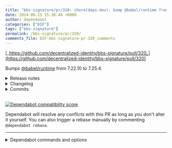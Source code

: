 ```yaml
---
title: "bbs-signature/pr/320: chore(deps-dev): bump @babel/runtime from 7.22.10 to 7.25.4 in /wrappers/javascript"
date: 2024-06-25 15:38:48 +0000
author: dependabot
categories: ["DIF"]
tags: ["bbs-signature"]
permalink: /bbs-signature/pr/320/
comments_file: DIF-bbs-signature-pr-320_comments
---
```


[_https://github.com/decentralized-identity/bbs-signature/pull/320_](https://github.com/decentralized-identity/bbs-signature/pull/320)

Bumps [@babel/runtime](https://github.com/babel/babel/tree/HEAD/packages/babel-runtime) from 7.22.10 to 7.25.4.
<details>
<summary>Release notes</summary>
<p><em>Sourced from <a href="https://github.com/babel/babel/releases"><code>@​babel/runtime</code>'s releases</a>.</em></p>
<blockquote>
<h2>v7.25.4 (2024-08-22)</h2>
<h4>:bug: Bug Fix</h4>
<ul>
<li><code>babel-traverse</code>
<ul>
<li><a href="https://redirect.github.com/babel/babel/pull/16756">#16756</a> fix: Skip computed key when renaming (<a href="https://github.com/liuxingbaoyu"><code>@​liuxingbaoyu</code></a>)</li>
</ul>
</li>
<li><code>babel-helper-create-class-features-plugin</code>, <code>babel-plugin-proposal-decorators</code>
<ul>
<li><a href="https://redirect.github.com/babel/babel/pull/16755">#16755</a> fix: Decorator 2018-09 may throw an exception (<a href="https://github.com/liuxingbaoyu"><code>@​liuxingbaoyu</code></a>)</li>
</ul>
</li>
<li><code>babel-types</code>
<ul>
<li><a href="https://redirect.github.com/babel/babel/pull/16710">#16710</a> Visit AST fields nodes according to their syntactical order (<a href="https://github.com/nicolo-ribaudo"><code>@​nicolo-ribaudo</code></a>)</li>
</ul>
</li>
<li><code>babel-generator</code>
<ul>
<li><a href="https://redirect.github.com/babel/babel/pull/16709">#16709</a> Print semicolon after TS <code>export namespace as A</code> (<a href="https://github.com/nicolo-ribaudo"><code>@​nicolo-ribaudo</code></a>)</li>
</ul>
</li>
</ul>
<h4>:nail_care: Polish</h4>
<ul>
<li><code>babel-generator</code>, <code>babel-plugin-proposal-decorators</code>, <code>babel-plugin-proposal-destructuring-private</code>, <code>babel-plugin-proposal-pipeline-operator</code>, <code>babel-plugin-transform-class-properties</code>, <code>babel-plugin-transform-destructuring</code>, <code>babel-plugin-transform-optional-chaining</code>, <code>babel-plugin-transform-private-methods</code>, <code>babel-plugin-transform-private-property-in-object</code>, <code>babel-plugin-transform-typescript</code>, <code>babel-runtime-corejs2</code>, <code>babel-runtime</code>, <code>babel-traverse</code>
<ul>
<li><a href="https://redirect.github.com/babel/babel/pull/16722">#16722</a> Avoid unnecessary parens around sequence expressions (<a href="https://github.com/nicolo-ribaudo"><code>@​nicolo-ribaudo</code></a>)</li>
</ul>
</li>
<li><code>babel-generator</code>, <code>babel-plugin-transform-class-properties</code>
<ul>
<li><a href="https://redirect.github.com/babel/babel/pull/16714">#16714</a> Avoid unnecessary parens around exported arrow functions (<a href="https://github.com/nicolo-ribaudo"><code>@​nicolo-ribaudo</code></a>)</li>
</ul>
</li>
<li><code>babel-generator</code>, <code>babel-plugin-proposal-decorators</code>, <code>babel-plugin-proposal-destructuring-private</code>, <code>babel-plugin-transform-object-rest-spread</code>
<ul>
<li><a href="https://redirect.github.com/babel/babel/pull/16712">#16712</a> Avoid printing unnecessary parens around object destructuring (<a href="https://github.com/nicolo-ribaudo"><code>@​nicolo-ribaudo</code></a>)</li>
</ul>
</li>
</ul>
<h4>:microscope: Output optimization</h4>
<ul>
<li><code>babel-generator</code>
<ul>
<li><a href="https://redirect.github.com/babel/babel/pull/16740">#16740</a> Avoid extra spaces between comments/regexps in compact mode (<a href="https://github.com/nicolo-ribaudo"><code>@​nicolo-ribaudo</code></a>)</li>
</ul>
</li>
</ul>
<h4>Committers: 4</h4>
<ul>
<li>Babel Bot (<a href="https://github.com/babel-bot"><code>@​babel-bot</code></a>)</li>
<li>Huáng Jùnliàng (<a href="https://github.com/JLHwung"><code>@​JLHwung</code></a>)</li>
<li>Nicolò Ribaudo (<a href="https://github.com/nicolo-ribaudo"><code>@​nicolo-ribaudo</code></a>)</li>
<li><a href="https://github.com/liuxingbaoyu"><code>@​liuxingbaoyu</code></a></li>
</ul>
<h2>v7.25.3 (2024-07-31)</h2>
<h4>:bug: Bug Fix</h4>
<ul>
<li><code>babel-plugin-bugfix-firefox-class-in-computed-class-key</code>, <code>babel-traverse</code>
<ul>
<li><a href="https://redirect.github.com/babel/babel/pull/16699">#16699</a> Avoid validating visitors produced by <code>traverse.visitors.merge</code> (<a href="https://github.com/nicolo-ribaudo"><code>@​nicolo-ribaudo</code></a>)</li>
</ul>
</li>
</ul>
<h4>:house: Internal</h4>
<ul>
<li><code>babel-parser</code>
<ul>
<li><a href="https://redirect.github.com/babel/babel/pull/16688">#16688</a> Add <code>@babel/types</code> as a dependency of <code>@babel/parser</code> (<a href="https://github.com/nicolo-ribaudo"><code>@​nicolo-ribaudo</code></a>)</li>
</ul>
</li>
</ul>
<h4>Committers: 2</h4>
<ul>
<li>Huáng Jùnliàng (<a href="https://github.com/JLHwung"><code>@​JLHwung</code></a>)</li>
<li>Nicolò Ribaudo (<a href="https://github.com/nicolo-ribaudo"><code>@​nicolo-ribaudo</code></a>)</li>
</ul>
<h2>v7.25.2 (2024-07-30)</h2>
<h4>:bug: Bug Fix</h4>
<ul>
<li><code>babel-core</code>, <code>babel-traverse</code>
<ul>
<li><a href="https://redirect.github.com/babel/babel/pull/16695">#16695</a> Ensure that <code>requeueComputedKeyAndDecorators</code> is available (<a href="https://github.com/nicolo-ribaudo"><code>@​nicolo-ribaudo</code></a>)</li>
</ul>
</li>
</ul>
<!-- raw HTML omitted -->
</blockquote>
<p>... (truncated)</p>
</details>
<details>
<summary>Changelog</summary>
<p><em>Sourced from <a href="https://github.com/babel/babel/blob/main/CHANGELOG.md"><code>@​babel/runtime</code>'s changelog</a>.</em></p>
<blockquote>
<h2>v7.25.4 (2024-08-22)</h2>
<h4>:bug: Bug Fix</h4>
<ul>
<li><code>babel-traverse</code>
<ul>
<li><a href="https://redirect.github.com/babel/babel/pull/16756">#16756</a> fix: Skip computed key when renaming (<a href="https://github.com/liuxingbaoyu"><code>@​liuxingbaoyu</code></a>)</li>
</ul>
</li>
<li><code>babel-helper-create-class-features-plugin</code>, <code>babel-plugin-proposal-decorators</code>
<ul>
<li><a href="https://redirect.github.com/babel/babel/pull/16755">#16755</a> fix: Decorator 2018-09 may throw an exception (<a href="https://github.com/liuxingbaoyu"><code>@​liuxingbaoyu</code></a>)</li>
</ul>
</li>
<li><code>babel-types</code>
<ul>
<li><a href="https://redirect.github.com/babel/babel/pull/16710">#16710</a> Visit AST fields nodes according to their syntactical order (<a href="https://github.com/nicolo-ribaudo"><code>@​nicolo-ribaudo</code></a>)</li>
</ul>
</li>
<li><code>babel-generator</code>
<ul>
<li><a href="https://redirect.github.com/babel/babel/pull/16709">#16709</a> Print semicolon after TS <code>export namespace as A</code> (<a href="https://github.com/nicolo-ribaudo"><code>@​nicolo-ribaudo</code></a>)</li>
</ul>
</li>
</ul>
<h4>:nail_care: Polish</h4>
<ul>
<li><code>babel-generator</code>, <code>babel-plugin-proposal-decorators</code>, <code>babel-plugin-proposal-destructuring-private</code>, <code>babel-plugin-proposal-pipeline-operator</code>, <code>babel-plugin-transform-class-properties</code>, <code>babel-plugin-transform-destructuring</code>, <code>babel-plugin-transform-optional-chaining</code>, <code>babel-plugin-transform-private-methods</code>, <code>babel-plugin-transform-private-property-in-object</code>, <code>babel-plugin-transform-typescript</code>, <code>babel-runtime-corejs2</code>, <code>babel-runtime</code>, <code>babel-traverse</code>
<ul>
<li><a href="https://redirect.github.com/babel/babel/pull/16722">#16722</a> Avoid unnecessary parens around sequence expressions (<a href="https://github.com/nicolo-ribaudo"><code>@​nicolo-ribaudo</code></a>)</li>
</ul>
</li>
<li><code>babel-generator</code>, <code>babel-plugin-transform-class-properties</code>
<ul>
<li><a href="https://redirect.github.com/babel/babel/pull/16714">#16714</a> Avoid unnecessary parens around exported arrow functions (<a href="https://github.com/nicolo-ribaudo"><code>@​nicolo-ribaudo</code></a>)</li>
</ul>
</li>
<li><code>babel-generator</code>, <code>babel-plugin-proposal-decorators</code>, <code>babel-plugin-proposal-destructuring-private</code>, <code>babel-plugin-transform-object-rest-spread</code>
<ul>
<li><a href="https://redirect.github.com/babel/babel/pull/16712">#16712</a> Avoid printing unnecessary parens around object destructuring (<a href="https://github.com/nicolo-ribaudo"><code>@​nicolo-ribaudo</code></a>)</li>
</ul>
</li>
</ul>
<h4>:microscope: Output optimization</h4>
<ul>
<li><code>babel-generator</code>
<ul>
<li><a href="https://redirect.github.com/babel/babel/pull/16740">#16740</a> Avoid extra spaces between comments/regexps in compact mode (<a href="https://github.com/nicolo-ribaudo"><code>@​nicolo-ribaudo</code></a>)</li>
</ul>
</li>
</ul>
<h2>v7.25.3 (2024-07-31)</h2>
<h4>:bug: Bug Fix</h4>
<ul>
<li><code>babel-plugin-bugfix-firefox-class-in-computed-class-key</code>, <code>babel-traverse</code>
<ul>
<li><a href="https://redirect.github.com/babel/babel/pull/16699">#16699</a> Avoid validating visitors produced by <code>traverse.visitors.merge</code> (<a href="https://github.com/nicolo-ribaudo"><code>@​nicolo-ribaudo</code></a>)</li>
</ul>
</li>
</ul>
<h4>:house: Internal</h4>
<ul>
<li><code>babel-parser</code>
<ul>
<li><a href="https://redirect.github.com/babel/babel/pull/16688">#16688</a> Add <code>@babel/types</code> as a dependency of <code>@babel/parser</code> (<a href="https://github.com/nicolo-ribaudo"><code>@​nicolo-ribaudo</code></a>)</li>
</ul>
</li>
</ul>
<h2>v7.25.2 (2024-07-30)</h2>
<h4>:bug: Bug Fix</h4>
<ul>
<li><code>babel-core</code>, <code>babel-traverse</code>
<ul>
<li><a href="https://redirect.github.com/babel/babel/pull/16695">#16695</a> Ensure that <code>requeueComputedKeyAndDecorators</code> is available (<a href="https://github.com/nicolo-ribaudo"><code>@​nicolo-ribaudo</code></a>)</li>
</ul>
</li>
</ul>
<h2>v7.25.1 (2024-07-28)</h2>
<h4>:bug: Bug Fix</h4>
<ul>
<li><code>babel-plugin-transform-function-name</code>
<ul>
<li><a href="https://redirect.github.com/babel/babel/pull/16683">#16683</a> fix: <code>ensureFunctionName</code> may be undefined (<a href="https://github.com/liuxingbaoyu"><code>@​liuxingbaoyu</code></a>)</li>
</ul>
</li>
<li><code>babel-plugin-transform-react-constant-elements</code>
<ul>
<li><a href="https://redirect.github.com/babel/babel/pull/16582">#16582</a> fix plugin-transform-react-constant-elements transform JSXFrament but not add JSXExpressionContainer (<a href="https://github.com/keiseiTi"><code>@​keiseiTi</code></a>)</li>
</ul>
</li>
<li><code>babel-traverse</code>
<ul>
<li><a href="https://redirect.github.com/babel/babel/pull/16587">#16587</a> fix: fixed issue16583 + test (<a href="https://github.com/nerodesu017"><code>@​nerodesu017</code></a>)</li>
</ul>
</li>
</ul>
<h4>:house: Internal</h4>
<ul>
<li><a href="https://redirect.github.com/babel/babel/pull/16663">#16663</a> Test eslint plugin against eslint 9 (<a href="https://github.com/JLHwung"><code>@​JLHwung</code></a>)</li>
</ul>
<h2>v7.25.0 (2024-07-26)</h2>
<!-- raw HTML omitted -->
</blockquote>
<p>... (truncated)</p>
</details>
<details>
<summary>Commits</summary>
<ul>
<li><a href="https://github.com/babel/babel/commit/cbf124ca42a4c34630040bf556e6a8507f961dfe"><code>cbf124c</code></a> v7.25.4</li>
<li><a href="https://github.com/babel/babel/commit/575863cf05c66810b9886a25b43c2dfa71de2e07"><code>575863c</code></a> Avoid unnecessary parens around sequence expressions (<a href="https://github.com/babel/babel/tree/HEAD/packages/babel-runtime/issues/16722">#16722</a>)</li>
<li><a href="https://github.com/babel/babel/commit/d2e3ee2c922daee20119c2233ace16999a666cbc"><code>d2e3ee2</code></a> v7.25.0</li>
<li><a href="https://github.com/babel/babel/commit/e774270843a520feffb0643fba236adbed6b0fb6"><code>e774270</code></a> Improve <code>super.x</code> output (<a href="https://github.com/babel/babel/tree/HEAD/packages/babel-runtime/issues/16374">#16374</a>)</li>
<li><a href="https://github.com/babel/babel/commit/1f5af441178256f5e846b4f6c678e2bd375e5d9d"><code>1f5af44</code></a> v7.24.8</li>
<li><a href="https://github.com/babel/babel/commit/bf1e9a34e4d66d8231dad2f12b9df46d4b730ead"><code>bf1e9a3</code></a> v7.24.7</li>
<li><a href="https://github.com/babel/babel/commit/14a0b08c42e3e99672ccc4b2fb7da6d32c9d8158"><code>14a0b08</code></a> [helpers TS conversion] async functions/generators (<a href="https://github.com/babel/babel/tree/HEAD/packages/babel-runtime/issues/16510">#16510</a>)</li>
<li><a href="https://github.com/babel/babel/commit/793496394e30fe37b56e54d76cabb417e1652dc2"><code>7934963</code></a> Use <code>type: module</code> in all <code>package.json</code>s (<a href="https://github.com/babel/babel/tree/HEAD/packages/babel-runtime/issues/16535">#16535</a>)</li>
<li><a href="https://github.com/babel/babel/commit/ab465cc0ab11196bcc8ef48068984e16193d8198"><code>ab465cc</code></a> Delete unused array helpers (<a href="https://github.com/babel/babel/tree/HEAD/packages/babel-runtime/issues/16525">#16525</a>)</li>
<li><a href="https://github.com/babel/babel/commit/9630250ca06f64a62d20caef62fcfa3b8d9165c8"><code>9630250</code></a> v7.24.6</li>
<li>Additional commits viewable in <a href="https://github.com/babel/babel/commits/v7.25.4/packages/babel-runtime">compare view</a></li>
</ul>
</details>
<br />


[![Dependabot compatibility score](https://dependabot-badges.githubapp.com/badges/compatibility_score?dependency-name=@babel/runtime&package-manager=npm_and_yarn&previous-version=7.22.10&new-version=7.25.4)](https://docs.github.com/en/github/managing-security-vulnerabilities/about-dependabot-security-updates#about-compatibility-scores)

Dependabot will resolve any conflicts with this PR as long as you don't alter it yourself. You can also trigger a rebase manually by commenting `@dependabot rebase`.

[//]: # (dependabot-automerge-start)
[//]: # (dependabot-automerge-end)

---

<details>
<summary>Dependabot commands and options</summary>
<br />

You can trigger Dependabot actions by commenting on this PR:
- `@dependabot rebase` will rebase this PR
- `@dependabot recreate` will recreate this PR, overwriting any edits that have been made to it
- `@dependabot merge` will merge this PR after your CI passes on it
- `@dependabot squash and merge` will squash and merge this PR after your CI passes on it
- `@dependabot cancel merge` will cancel a previously requested merge and block automerging
- `@dependabot reopen` will reopen this PR if it is closed
- `@dependabot close` will close this PR and stop Dependabot recreating it. You can achieve the same result by closing it manually
- `@dependabot show <dependency name> ignore conditions` will show all of the ignore conditions of the specified dependency
- `@dependabot ignore this major version` will close this PR and stop Dependabot creating any more for this major version (unless you reopen the PR or upgrade to it yourself)
- `@dependabot ignore this minor version` will close this PR and stop Dependabot creating any more for this minor version (unless you reopen the PR or upgrade to it yourself)
- `@dependabot ignore this dependency` will close this PR and stop Dependabot creating any more for this dependency (unless you reopen the PR or upgrade to it yourself)


</details>
